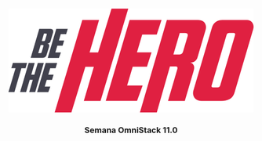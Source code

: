 <p align="center"><img src="https://github.com/steniooliv/OmniStack-11/blob/master/frontend/src/assets/logo.svg" alt="Be The Hero">
<h3 align="center">Semana OmniStack 11.0<h3>
